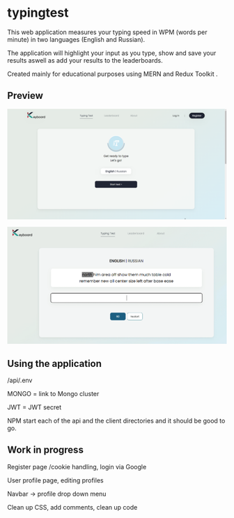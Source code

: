 # typingtest

This web application measures your typing speed in WPM (words per minute) in two languages (English and Russian).

The application will highlight your input as you type, show and save your results aswell as add your results to the leaderboards.

Created mainly for educational purposes using MERN and Redux Toolkit .



## Preview

![main menu preview](https://github.com/justcallmeRyan/typingtest/blob/master/mainmenu.png?raw=true)

![typing preview](https://github.com/justcallmeRyan/typingtest/blob/master/previewgif.gif)


## Using the application
/api/.env 

MONGO = link to Mongo cluster

JWT = JWT secret

NPM start each of the api and the client directories and it should be good to go.


## Work in progress
Register page /cookie handling, login via Google

User profile page, editing profiles

Navbar -> profile drop down menu

Clean up CSS, add comments, clean up code

